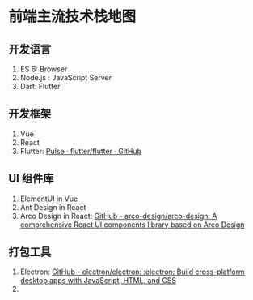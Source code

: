 # 前端主流技术栈地图


## 开发语言

1. ES 6: Browser
2. Node.js : JavaScript Server
3. Dart: Flutter

## 开发框架

1. Vue
2. React
3. Flutter: [Pulse · flutter/flutter · GitHub](https://github.com/flutter/flutter/pulse)

## UI 组件库

1. ElementUI in Vue
2. Ant Design in React
3. Arco Design in React: [GitHub - arco-design/arco-design: A comprehensive React UI components library based on Arco Design](https://github.com/arco-design/arco-design)

## 打包工具

1. Electron: [GitHub - electron/electron: :electron: Build cross-platform desktop apps with JavaScript, HTML, and CSS](https://github.com/electron/electron)
2. 